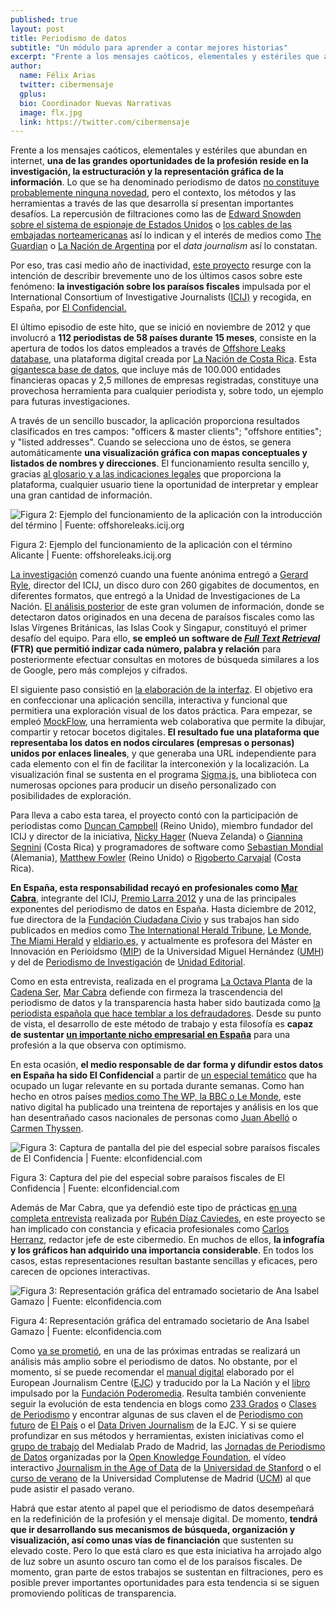 ```yaml
---
published: true
layout: post
title: Periodismo de datos
subtitle: "Un módulo para aprender a contar mejores historias"
excerpt: "Frente a los mensajes caóticos, elementales y estériles que abundan en internet, una de las grandes oportunidades de la profesión reside en la investigación, la estructuración y la representación gráfica de la información."
author:
  name: Félix Arias
  twitter: cibermensaje
  gplus:  
  bio: Coordinador Nuevas Narrativas
  image: flx.jpg
  link: https://twitter.com/cibermensaje
---
```


Frente a los mensajes caóticos, elementales y estériles que abundan en internet, **una de las grandes oportunidades de la profesión reside en la investigación, la estructuración y la representación gráfica de la información**. Lo que se ha denominado periodismo de datos [no constituye probablemente ninguna novedad](http://www.apmadrid.es/noticias/generales/re-medios-pablo-mancini-tenemos-que-preguntarnos-que-papel-ocupan-los-medios-tradicionales-y-el-periodismo-en-este-nuevo-ecosistema-de-la-informacion?Itemid=209 "Entrevista a Pablo Mancini en la Asociación de la Prensa de Madrid en la que califica esta tendencia como una moda o una ficción"), pero el contexto, los métodos y las herramientas a través de las que desarrolla sí presentan importantes desafíos. La repercusión de filtraciones como las de [Edward Snowden sobre el sistema de espionaje de Estados Unidos](http://takingnote.blogs.nytimes.com/2013/06/24/edward-snowdens-mad-dash/?_r=0 "Editorial del New York Times sobre este caso") o  [los cables de las embajadas norteamericanas](http://internacional.elpais.com/tag/c/91871e200f2c2bf8987c3cdbd09d178a "Especial de El País sobre esta filtración") así lo indican y el interés de medios como [The Guardian](http://www.guardian.co.uk/datahttp:// "Sección dedicada al periodismo de datos en este medio") o [La Nación de Argentina](http://www.lanacion.com.ar/data "Sección dedicada al periodismo de datos en este medio") por el _data journalism_ así lo constatan.

Por eso, tras casi medio año de inactividad, [este proyecto](http://cibermensaje.com/el-proyecto/ "Página con la explicación de la naturaleza de Cibermensaje") resurge con la intención de describir brevemente uno de los últimos casos sobre este fenómeno: **la investigación sobre los paraísos fiscales** impulsada por el International Consortium of Investigative Journalists ([ICIJ)](http://www.icij.org/ "Página de inicio de la web de esta entidad") y recogida, en España, por [El Confidencial.<span id="more-996"></span>](http://www.elconfidencial.com/ "Página de inicio de este cibermedio")

El último episodio de este hito, que se inició  en noviembre de 2012 y que involucró a **112 periodistas de 58 países durante 15 meses**, consiste en la apertura de todos los datos empleados a través de [Offshore Leaks database](http://offshoreleaks.icij.org/ "Página de inicio de esta base de datos digital"), una plataforma digital creada por [La Nación de Costa Rica](http://www.nacion.com/ "Página de inicio de la versión digital de este medio"). Esta [gigantesca base de datos](http://www.nacion.com/data/Revelan-identidad-empresas-paraisos-fiscales_0_1348265192.html "Texto publicado en este cibermedio donde explican sus detalles"), que incluye más de 100.000 entidades financieras opacas y 2,5 millones de empresas registradas, constituye una provechosa herramienta para cualquier periodista y, sobre todo, un ejemplo para futuras investigaciones.

A través de un sencillo buscador, la aplicación proporciona resultados clasificados en tres campos: "officers & master clients"; "offshore entities"; y "listed addresses". Cuando se selecciona uno de éstos, se genera automáticamente **una visualización gráfica con mapas conceptuales y listados de nombres y direcciones**. El funcionamiento resulta sencillo y, gracias [al glosario y a las indicaciones legales](http://offshoreleaks.icij.org/about/caveats "Página dedicada a la explicación de estas cuestiones de la base de datos") que proporciona la plataforma, cualquier usuario tiene la oportunidad de interpretar y emplear una gran cantidad de información.


![Figura 2: Ejemplo del funcionamiento de la aplicación con la introducción del término | Fuente: offshoreleaks.icij.org](http://cibermensaje.com/wp-content/uploads/2013/06/Figura-22.jpg)

Figura 2: Ejemplo del funcionamiento de la aplicación con el término Alicante | Fuente: offshoreleaks.icij.org

[La investigación](http://www.icij.org/offshore/how-icijs-project-team-analyzed-offshore-files "Artículo de la ICIJ en la que se apuntan las claves de la investigación") comenzó cuando una fuente anónima entregó a [Gerard Ryle](http://www.icij.org/journalists/gerard-ryle), director del ICIJ, un disco duro con 260 gigabites de documentos, en diferentes formatos, que entregó a la Unidad de Investigaciones de La Nación. [El análisis posterior](http://www.icij.org/blog/2013/06/how-we-built-offshore-leaks-database "Artículo de la ICIJ en la que desarrolla este proceso") de este gran volumen de información, donde se detectaron datos originados en una decena de paraísos fiscales como las Islas Vírgenes Británicas, las Islas Cook y Singapur, constituyó el primer desafío del equipo. Para ello, **se empleó un software de [_Full Text Retrieval_](http://en.wikipedia.org/wiki/Full_text_search "Artículo de Wikipedia que explica este concepto") (FTR) que permitió indizar cada número, palabra y relación** para posteriormente efectuar consultas en motores de búsqueda similares a los de Google, pero más complejos y cifrados.

El siguiente paso consistió en [la elaboración de la interfaz](http://www.elconfidencial.com/especiales/paraisos-fiscales/2013/06/15/periodismo-de-datos-gargantas-profundas-y-tecnologia-compartida-123091/ "Artículo de El Confidencial en el que se detalla este proceso"). El objetivo era en confeccionar una aplicación sencilla, interactiva y funcional que permitiera una exploración visual de los datos práctica. Para empezar, se empleó [MockFlow](http://www.mockflow.com/ "Página de inicio de esta herramienta"), una herramienta web colaborativa que permite la dibujar, compartir y retocar bocetos digitales. **El resultado fue una plataforma que representaba los datos en nodos circulares (empresas o personas) unidos por enlaces lineales**, y que generaba una URL independiente para cada elemento con el fin de facilitar la interconexión y la localización. La visualización final se sustenta en el programa [Sigma.js](http://sigmajs.org/http:// "Página de inicio de esta herramienta"), una biblioteca con numerosas opciones para producir un diseño personalizado con posibilidades de exploración.

Para lleva a cabo esta tarea, el proyecto contó con la participación de periodistas como [Duncan Campbell](http://www.icij.org/journalists/duncan-campbell "Perfil de este periodista en la web del ICIJ") (Reino Unido), miembro fundador del ICIJ y director de la iniciativa, [Nicky Hager](http://www.icij.org/journalists/nicky-hager "Perfil de este periodista en la web del ICIJ") (Nueva Zelanda) o [Giannina Segnini](http://www.icij.org/journalists/giannina-segnini "Perfil de este periodista en la web del ICIJ") (Costa Rica) y programadores de software como [Sebastian Mondial](http://www.icij.org/journalists/sebastian-mondial "Perfil de este programador en la web del ICIJ") (Alemania), [Matthew Fowler](http://www.linkedin.com/profile/view?id=248661516&amp;authType=NAME_SEARCH&amp;authToken=UIEF&amp;locale=en_US&amp;srchid=a0979b57-ce53-4aa7-913d-3a1456121032-0&amp;srchindex=1&amp;srchtotal=214&amp;goback=.fps_PBCK_*1_Matthew_Fowler_*1_*1_*1_*1_*2_*1_Y_*1_*1_*1_false_1_R_*1_*51_*1_*51_true_*2_*2_*2_*2_*2_*2_*2_*2_*2_*2_*2_*2_*2_*2_*2_*2_*2_*2_*2_*2_*2&amp;pvs=ps&amp;trk=pp_profile_name_link "Perfil de este programador en Linkedin") (Reino Unido) o [Rigoberto Carvajal](http://www.colpin.ipys.org/participante/rigoberto-carvajal "Perfil de este programador en la web de la Conferencia Latinoamericana de Periodismo de Investigación ") (Costa Rica).

**En España, esta responsabilidad recayó en profesionales como [Mar Cabra](http://www.linkedin.com/pub/mar-cabra/21/bb8/8b9)**, integrante del ICIJ, [Premio Larra 2012](http://www.apmadrid.es/noticias-destacados/1-con-foto/fallados-los-premios-de-periodismo-apm-2012) y una de las principales exponentes del periodismo de datos en España. Hasta diciembre de 2012, fue directora de la [Fundación Ciudadana Civio](http://www.civio.es/ "Página de inicio de esta iniciativa") y sus trabajos han sido publicados en medios como [The International Herald Tribune](http://global.nytimes.com/ "Página de inicio de la versión digital de este medio"), [Le Monde](http://www.lemonde.fr/ "Página de inicio de la versión digital de este medio"), [The Miami Herald](http://www.miamiherald.com/ "Página de inicio de la versión digital de este medio") y [eldiario.es,](http://www.eldiario.es/autores/mar_cabra/) y actualmente es profesora del Máster en Innovación en Perioidsmo ([MIP](http://mip.umh.es/ "Página de inicio de esta iniciativa")) de la Universidad Miguel Hernández ([UMH](http://www.umh.es/ "Página oficial de esta entidad")) y del de [Periodismo de Investigación](http://www.escuelaunidadeditorial.es/programas/master/master-en-periodismo-de-investigacion-datos-y-visualizacion/profesores/mar-cabra) de [Unidad Editorial](http://www.unidadeditorial.com/ "Página de inicio de esta empresa").

Como en esta entrevista, realizada en el programa [La Octava Planta](http://www.cadenaser.com/la-octava-planta/ "Sección dedicada a este espacio en la versión digital de esta radio") de la [Cadena Ser](http://www.cadenaser.com/ "Página de inicio de la versión digital de este medio"), [Mar Cabra](https://twitter.com/cabralens "Perfil de esta periodista en Twitter") defiende con firmeza la trascendencia del periodismo de datos y la transparencia hasta haber sido bautizada como [la periodista española que hace temblar a los defraudadores](http://noticias.lainformacion.com/espana/mar-cabra-la-periodista-espanola-que-hace-temblar-a-los-defraudadores_HjONbkOB8Fa6mz1ucnjkl3/ "Artículo en lainformacion.com sobre esta cuestión"). Desde su punto de vista, el desarrollo de este método de trabajo y esta filosofía es **capaz de sustentar [un importante nicho empresarial en España](http://www.mirada21.es/detalle.php?idn=7865 "Entrevista a Mar Cabra sobre esta cuestión")** para una profesión a la que observa con optimismo.

En esta ocasión, **el medio responsable de dar forma y difundir estos datos en España ha sido El Confidencial** a partir de [un especial temático](http://www.elconfidencial.com/especiales/paraisos-fiscales/ "Sección específica de este cibermedio sobre esta cuestión") que ha ocupado un lugar relevante en su portada durante semanas. Como han hecho en otros países [medios como The WP, la BBC o Le Monde](http://www.elconfidencial.com/especiales/paraisos-fiscales/2013/04/04/asi-se-investigo-la-mayor-filtracion-sobre-paraisos-fiscales-junto-a-the-washington-post-bbc-118150/ "Información en El Confidencia sobre los detalles de este procedimiento"), este nativo digital ha publicado una treintena de reportajes y análisis en los que han desentrañado casos nacionales de personas como [Juan Abelló](http://www.elconfidencial.com/especiales/paraisos-fiscales/2013/04/11/juan-abello-un-buen-cazador-al-que-le-fallo-la-punteria-en-las-monterias-de-postin-118584/ "Reportaje de elconfidencial.com sobre las cuentas de este financiero") o [Carmen Thyssen](http://www.elconfidencial.com/cultura/2013/04/05/pelotazo-lsquomade-inrsquo-tita-118220/ "Reportaje de elconfidencial.com sobre las cuentas de esta coleccionista").

![Figura 3: Captura de pantalla del pie del especial sobre paraísos fiscales de El Confidencia | Fuente: elconfidencial.com](http://cibermensaje.com/wp-content/uploads/2013/06/Captura-de-pantalla-2013-06-23-a-las-21.34.401.png)

Figura 3: Captura del pie del especial sobre paraísos fiscales de El Confidencia | Fuente: elconfidencial.com


Además de Mar Cabra, que ya defendió este tipo de prácticas [en una completa entrevista](http://www.elconfidencial.com/espana/la-vida-de-prisa/2013/02/02/no-vale-solo-denunciar-para-cambiar-las-cosas-hay-que-actuar-y-pedir-explicaciones-114077 "Artículo publicado en elconfidencial.com") realizada por [Rubén Díaz Caviedes](http://www.rubendiazcaviedes.com/ "Página personal de este periodista"), en este proyecto se han implicado con constancia y eficacia profesionales como [Carlos Herranz](http://www.linkedin.com/pub/carlos-hernanz/7/811/5a7 "Perfil de esta periodista en Twitter"), redactor jefe de este cibermedio. En muchos de ellos, **la infografía y los gráficos han adquirido una importancia considerable**. En todos los casos, estas representaciones resultan bastante sencillas y eficaces, pero carecen de opciones interactivas.

![Figura 3: Representación gráfica del entramado societario de Ana Isabel Gamazo | Fuente: elconfidencia.com](http://cibermensaje.com/wp-content/uploads/2013/06/2013041150entr_okok.jpg)

Figura 4: Representación gráfica del entramado societario de Ana Isabel Gamazo | Fuente: elconfidencia.com

Como [ya se prometió](http://cibermensaje.com/2013/01/15/entre-usuarios-tablas-y-redes-el-rompecabezas-de-la-audiencia-en-los-cibermedios/ "Entrada de este blog titulada &quot;Entre usuarios, tablas y redes: el rompecabezas de la audiencia en los cibermedios&quot;"), en una de las próximas entradas se realizará un análisis más amplio sobre el periodismo de datos. No obstante, por el momento, sí se puede recomendar el [manual digital](http://interactivos.lanacion.com.ar/manual-data/) elaborado por el European Journalism Centre ([EJC](http://ejc.net/ "Web oficial de esta entidad")) y traducido por la La Nación y el [libro](http://manual.periodismodedatos.org/) impulsado por la [Fundación Poderomedia](http://poderomedia.org "Web oficial de esta entidad"). Resulta también conveniente seguir la evolución de esta tendencia en blogs como [233 Grados](http://233grados.lainformacion.com/blog/periodismo-de-datos/ "Etiqueta de periodismo de datos de este blog") o [Clases de Periodismo](http://www.clasesdeperiodismo.com/tag/periodismo-de-datos/ "Etiqueta de periodismo de datos de este blog")  y encontrar algunas de sus claven el de [Periodismo con futuro](http://blogs.elpais.com/periodismo-con-futuro/periodismo-de-datos/ "Etiqueta de periodismo de datos de este blog") de [El País](http://elpais.com/ "Página de inicio de la versión digital de este medio") o el [Data Driven Journalism](http://datadrivenjournalism.net/ "Web inicial de este blog") de la EJC. Y si se quiere profundizar en sus métodos y herramientas, existen iniciativas como el [grupo de trabajo](http://medialab-prado.es/article/periodismo_de_datos_-_grupo_de_trabajo "Sección de esta iniciativa") del Medialab Prado de Madrid, las [Jornadas de Periodismo de Datos](http://periodismodatos.okfn.es/ "Página de inicio de esta iniciativa") organizadas por la [Open Knowledge Foundation](http://okfh.org "Web oficial de esta entidad"), el vídeo interactivo [Journalism in the Age of Data](http://datajournalism.stanford.edu/ "Web de esta aplicación") de la [Universidad de Stanford](http://www.stanford.edu/ "Web oficial de esta entidad") o el [curso de verano](http://pendientedemigracion.ucm.es/info/cv/descargas/cursos/74106.pdf "[pdf] Programa de esta iniciativa educativa") de la Universidad Complutense de Madrid ([UCM](http://www.ucm.es/ "Web oficial de esta entidad")) al que pude asistir el pasado verano.

Habrá que estar atento al papel que el periodismo de datos desempeñará en la redefinición de la profesión y el mensaje digital. De momento, **tendrá que ir desarrollando sus mecanismos de búsqueda, organización y visualización, así como unas vías de financiación** que sustenten su elevado coste. Pero lo que está claro es que esta iniciativa ha arrojado algo de luz sobre un asunto oscuro tan como el de los paraísos fiscales. De momento, gran parte de estos trabajos se sustentan en filtraciones, pero es posible prever importantes oportunidades para esta tendencia si se siguen promoviendo políticas de transparencia.
